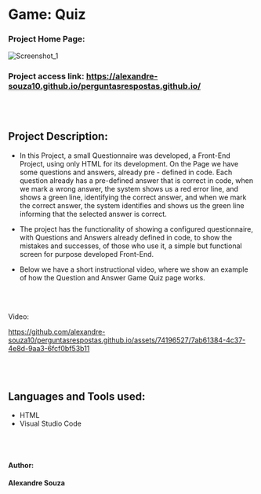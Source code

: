 <h1 align="left"> Game: Quiz </h1>

### Project Home Page:
![Screenshot_1](https://github.com/alexandre-souza10/perguntasrespostas.github.io/assets/74196527/9824784f-0deb-4eaf-92e1-886e42eaaa2d)

### Project access link: https://alexandre-souza10.github.io/perguntasrespostas.github.io/
<br></br>

## Project Description:
- In this Project, a small Questionnaire was developed, a Front-End Project, using only HTML for its development. On the Page we have some questions and answers,
already pre - defined in code. Each question already has a pre-defined answer that is correct in code, when we mark a wrong answer, the system shows us a red error line,
and shows a green line, identifying the correct answer, and when we mark the correct answer, the system identifies and shows us the green line informing that the selected answer is correct.

- The project has the functionality of showing a configured questionnaire, with Questions and Answers already defined in code, to show the mistakes and successes, of those who use it, a simple but functional screen
for purpose developed Front-End.

- Below we have a short instructional video, where we show an example of how the Question and Answer Game Quiz page works.

<br></br>

Video:

https://github.com/alexandre-souza10/perguntasrespostas.github.io/assets/74196527/7ab61384-4c37-4e8d-9aa3-6fcf0bf53b11

<br></br>

## Languages ​​and Tools used:
- HTML
- Visual Studio Code

<br></br>

#### Author: 
**Alexandre Souza**


